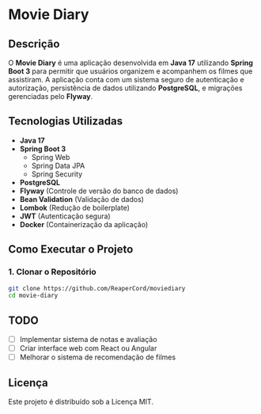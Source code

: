 # Movie Diary

## Descrição
O **Movie Diary** é uma aplicação desenvolvida em **Java 17** utilizando **Spring Boot 3** para permitir que usuários organizem e acompanhem os filmes que assistiram. A aplicação conta com um sistema seguro de autenticação e autorização, persistência de dados utilizando **PostgreSQL**, e migrações gerenciadas pelo **Flyway**.

## Tecnologias Utilizadas
- **Java 17**
- **Spring Boot 3**
    - Spring Web
    - Spring Data JPA
    - Spring Security
- **PostgreSQL**
- **Flyway** (Controle de versão do banco de dados)
- **Bean Validation** (Validação de dados)
- **Lombok** (Redução de boilerplate)
- **JWT** (Autenticação segura)
- **Docker** (Containerização da aplicação)

## Como Executar o Projeto
### 1. Clonar o Repositório
```bash
git clone https://github.com/ReaperCord/moviediary
cd movie-diary
```

## TODO
- [ ] Implementar sistema de notas e avaliação
- [ ] Criar interface web com React ou Angular
- [ ] Melhorar o sistema de recomendação de filmes

## Licença
Este projeto é distribuído sob a Licença MIT.

